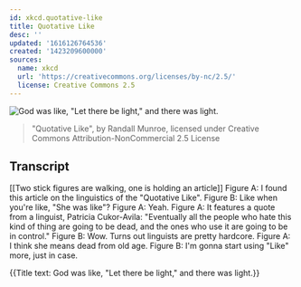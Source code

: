 ```yaml
---
id: xkcd.quotative-like
title: Quotative Like
desc: ''
updated: '1616126764536'
created: '1423209600000'
sources:
  name: xkcd
  url: 'https://creativecommons.org/licenses/by-nc/2.5/'
  license: Creative Commons 2.5
---
```

![God was like, "Let there be light," and there was light.](https://imgs.xkcd.com/comics/quotative_like.png)
> "Quotative Like", by Randall Munroe, licensed under Creative Commons Attribution-NonCommercial 2.5 License

## Transcript
[[Two stick figures are walking, one is holding an article]]
Figure A: I found this article on the linguistics of the "Quotative Like".
Figure B: Like when you're like, "She was like"?
Figure A: Yeah.
Figure A: It features a quote from a linguist, Patricia Cukor-Avila: "Eventually all the people who hate this kind of thing are going to be dead, and the ones who use it are going to be in control."
Figure B: Wow. Turns out linguists are pretty hardcore.
Figure A: I think she means dead from old age.
Figure B: I'm gonna start using "Like" more, just in case.

{{Title text: God was like, "Let there be light," and there was light.}}
